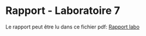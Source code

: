 # Rapport - Laboratoire 7
Le rapport peut être lu dans ce fichier pdf: [Rapport labo ](rapport.pdf)
